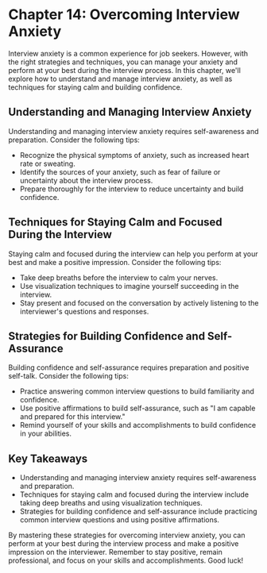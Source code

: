 Chapter 14: Overcoming Interview Anxiety
========================================

Interview anxiety is a common experience for job seekers. However, with the right strategies and techniques, you can manage your anxiety and perform at your best during the interview process. In this chapter, we'll explore how to understand and manage interview anxiety, as well as techniques for staying calm and building confidence.

Understanding and Managing Interview Anxiety
--------------------------------------------

Understanding and managing interview anxiety requires self-awareness and preparation. Consider the following tips:

* Recognize the physical symptoms of anxiety, such as increased heart rate or sweating.
* Identify the sources of your anxiety, such as fear of failure or uncertainty about the interview process.
* Prepare thoroughly for the interview to reduce uncertainty and build confidence.

Techniques for Staying Calm and Focused During the Interview
------------------------------------------------------------

Staying calm and focused during the interview can help you perform at your best and make a positive impression. Consider the following tips:

* Take deep breaths before the interview to calm your nerves.
* Use visualization techniques to imagine yourself succeeding in the interview.
* Stay present and focused on the conversation by actively listening to the interviewer's questions and responses.

Strategies for Building Confidence and Self-Assurance
-----------------------------------------------------

Building confidence and self-assurance requires preparation and positive self-talk. Consider the following tips:

* Practice answering common interview questions to build familiarity and confidence.
* Use positive affirmations to build self-assurance, such as "I am capable and prepared for this interview."
* Remind yourself of your skills and accomplishments to build confidence in your abilities.

Key Takeaways
-------------

* Understanding and managing interview anxiety requires self-awareness and preparation.
* Techniques for staying calm and focused during the interview include taking deep breaths and using visualization techniques.
* Strategies for building confidence and self-assurance include practicing common interview questions and using positive affirmations.

By mastering these strategies for overcoming interview anxiety, you can perform at your best during the interview process and make a positive impression on the interviewer. Remember to stay positive, remain professional, and focus on your skills and accomplishments. Good luck!
